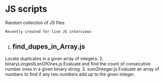 # JS scripts
 Random collection of JS files

	Recently created for live JS interviews
1. ## find_dupes_in_Array.js	
Locate duplicates in a given array of integers.
2. binaryLongestLenOfOnes.js	Evaluate and find the count of consecutive number ones in a given binary string.
3. sum2Integer.js		Evaluate an array of numbers to find if any two numbers add up to the given integer.